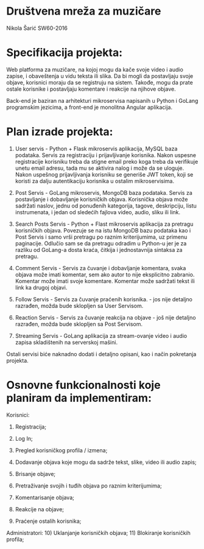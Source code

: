 # Društvena mreža za muzičare

Nikola Šarić SW60-2016

# Specifikacija projekta:

Web platforma za muzičare, na kojoj mogu da kače svoje video i audio zapise, i obaveštenja u vidu teksta ili slika. Da bi mogli da postavljaju svoje objave, korisnici moraju da se registruju na sistem. Takođe, mogu da prate ostale korisnike i postavljaju komentare i reakcije na njihove objave.

Back-end je baziran na arhitekturi mikroservisa napisanih u Python i GoLang programskim jezicima, a front-end je monolitna Angular aplikacija.

# Plan izrade projekta:

1) User servis - Python + Flask mikroservis aplikacija, MySQL baza podataka. Servis za registraciju i prijavljivanje korisnika.
Nakon uspesne registracije korisniku treba da stigne email preko koga treba da verifikuje unetu email adresu, tada mu se aktivira nalog i može da se uloguje.
Nakon uspešnog prijavljivanja korisniku se generiše JWT token, koji se koristi za dalju autentikaciju korisnika u ostalim mikroservisima.

2) Post Servis - GoLang mikroservis, MongoDB baza podataka. Servis za postavljanje i dobavljanje korisničkih objava.
Korisnička objava može sadržati naslov, jednu od ponuđenih kategorija, tagove, deskripciju, listu instrumenata, i jedan od sledećih fajlova
video, audio, sliku ili link. 

3) Search Posts Servis - Python + Flast mikroservis aplikacija za pretragu korisničkih objava. Povezuje se na istu MongoDB bazu podataka kao i Post Servis
i samo vrši pretragu po raznim kriterijumima, uz primenu paginacije. Odlučio sam se da pretragu odradim u Python-u jer je za razliku od GoLang-a dosta kraća, čitkija 
i jednostavnija sintaksa za pretragu.

4) Comment Servis - Servis za čuvanje i dobavljanje komentara, svaka objava može imati komentar, sem ako autor to nije eksplicitno zabranio.
Komentar može imati svoje komentare. Komentar može sadržati tekst ili link ka drugoj objavi.

5) Follow Servis - Servis za čuvanje praćenih korisnika. - jos nije detaljno razrađen, možda bude sklopljen sa User Servisom.

6) Reaction Servis - Servis za čuvanje reakcija na objave - još nije detaljno razrađen, možda bude sklopljen sa Post Servisom.

7) Streaming Servis - GoLang aplikacija za stream-ovanje video i audio zapisa skladištenih na serverskoj mašini.

Ostali servisi biće naknadno dodati i detaljno opisani, kao i način pokretanja projekta.

# Osnovne funkcionalnosti koje planiram da implementiram:

Korisnici:
  1) Registracija;
  2) Log In;
  3) Pregled korisničkog profila / izmena;
  
  4) Dodavanje objava koje mogu da sadrže tekst, slike, video ili audio zapis;
  5) Brisanje objave;
  6) Pretraživanje svojih i tuđih objava po raznim kriterijumima;
  7) Komentarisanje objava;
  8) Reakcije na objave;
  9) Praćenje ostalih korisnika;
  
 Administratori:
  10) Uklanjanje korisničkih objava;
  11) Blokiranje korisničkih profila;
